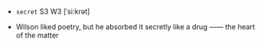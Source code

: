- `secret` S3 W3 [ˈsi:krət]



-  Wilson liked poetry, but he absorbed it secretly like a drug —— the heart of the matter